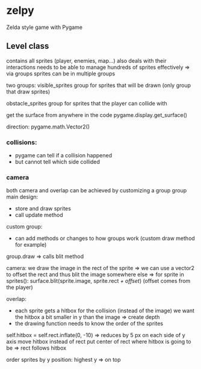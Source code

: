 # zelpy

Zelda style game with Pygame

## Level class

contains all sprites (player, enemies, map...)
also deals with their interactions
needs to be able to manage hundreds of sprites effectively
=> via groups
sprites can be in multiple groups

two groups:
visible_sprites
group for sprites that will be drawn (only group that draw sprites)

obstacle_sprites
group for sprites that the player can collide with

get the surface from anywhere in the code
pygame.display.get_surface()

direction: pygame.math.Vector2()

### collisions:

- pygame can tell if a collision happened
- but cannot tell which side collided

### camera

both camera and overlap can be achieved by customizing a group
group main design:

- store and draw sprites
- call update method

custom group:

- can add methods or changes to how groups work
  (custom draw method for example)

group.draw => calls blit method

camera:
we draw the image in the rect of the sprite
=> we can use a vector2 to offset the rect and thus blit the image somewhere else
=> for sprite in sprites():
surface.blit(sprite.image, sprite.rect _+ offset_)
(offset comes from the player)

overlap:

- each sprite gets a hitbox for the collision (instead of the image)
  we want the hitbox a bit smaller in y than the image => create depth
- the drawing function needs to know the order of the sprites

self.hitbox = self.rect.inflate(0, -10)
=> reduces by 5 px on each side of y axis
move hitbox instead of rect
put center of rect where hitbox is going to be => rect follows hitbox

order sprites by y position: highest y => on top
